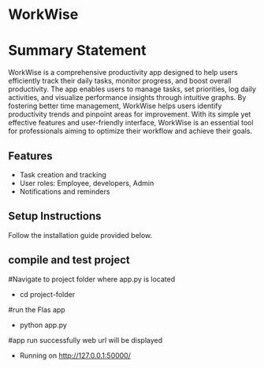 # WorkWise

# Summary Statement

WorkWise is a comprehensive productivity app designed to help users efficiently track their daily tasks, monitor progress, and boost overall productivity. The app enables users to manage tasks, set priorities, log daily activities, and visualize performance insights through intuitive graphs. By fostering better time management, WorkWise helps users identify productivity trends and pinpoint areas for improvement. With its simple yet effective features and user-friendly interface, WorkWise is an essential tool for professionals aiming to optimize their workflow and achieve their goals.

## Features
- Task creation and tracking
- User roles: Employee, developers, Admin
- Notifications and reminders

## Setup Instructions
Follow the installation guide provided below.


## compile and test project
#Navigate to project folder where app.py is located
- cd project-folder

#run the Flas app
- python app.py

#app run successfully web url will be displayed
- Running on http://127.0.0.1:50000/



